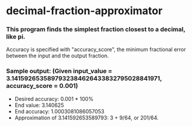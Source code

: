 # decimal-fraction-approximator

### This program finds the simplest fraction closest to a decimal, like pi.

Accuracy is specified with "accuracy_score", the minimum fractional error
between the input and the output fraction.

### Sample output: (Given input_value = 3.1415926535897932384626433832795028841971, accuracy_score = 0.001)
* Desired accuracy: 0.001 * 100%
* End value: 3.140625
* End accuracy: 1.0003081086057053
* Approximation of 3.141592653589793: 3 + 9/64, or 201/64.

